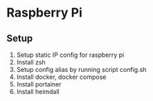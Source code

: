 # Raspberry Pi

## Setup
1. Setup static IP config for raspberry pi 
1. Install zsh
2. Setup config alias by running script config.sh
3. Install docker, docker compose
4. Install portainer
5. Install heimdall